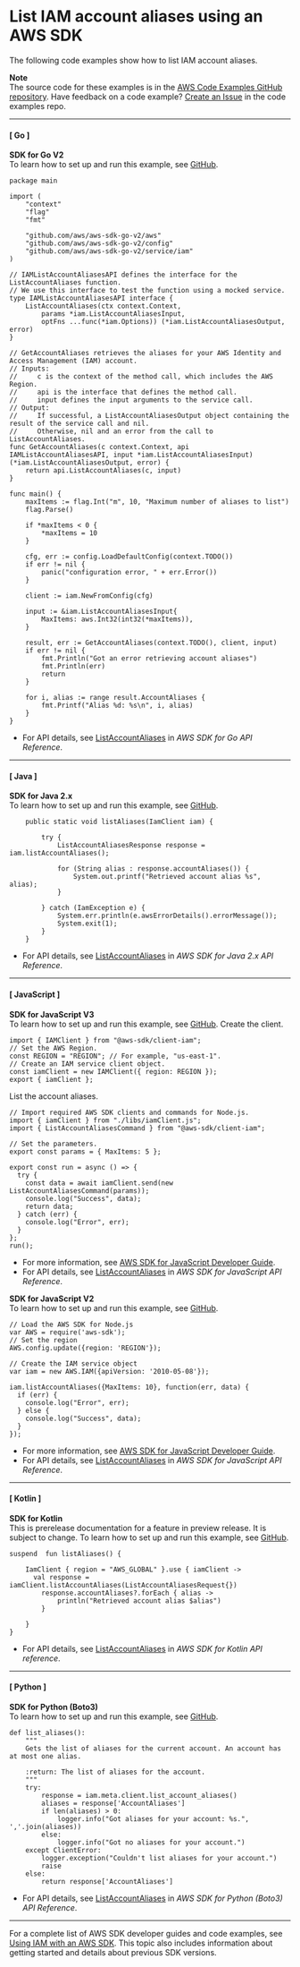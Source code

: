 # List IAM account aliases using an AWS SDK<a name="example_iam_ListAccountAliases_section"></a>

The following code examples show how to list IAM account aliases\.

**Note**  
The source code for these examples is in the [AWS Code Examples GitHub repository](https://github.com/awsdocs/aws-doc-sdk-examples)\. Have feedback on a code example? [Create an Issue](https://github.com/awsdocs/aws-doc-sdk-examples/issues/new/choose) in the code examples repo\. 

------
#### [ Go ]

**SDK for Go V2**  
 To learn how to set up and run this example, see [GitHub](https://github.com/awsdocs/aws-doc-sdk-examples/tree/main/gov2/iam#code-examples)\. 
  

```
package main

import (
	"context"
	"flag"
	"fmt"

	"github.com/aws/aws-sdk-go-v2/aws"
	"github.com/aws/aws-sdk-go-v2/config"
	"github.com/aws/aws-sdk-go-v2/service/iam"
)

// IAMListAccountAliasesAPI defines the interface for the ListAccountAliases function.
// We use this interface to test the function using a mocked service.
type IAMListAccountAliasesAPI interface {
	ListAccountAliases(ctx context.Context,
		params *iam.ListAccountAliasesInput,
		optFns ...func(*iam.Options)) (*iam.ListAccountAliasesOutput, error)
}

// GetAccountAliases retrieves the aliases for your AWS Identity and Access Management (IAM) account.
// Inputs:
//     c is the context of the method call, which includes the AWS Region.
//     api is the interface that defines the method call.
//     input defines the input arguments to the service call.
// Output:
//     If successful, a ListAccountAliasesOutput object containing the result of the service call and nil.
//     Otherwise, nil and an error from the call to ListAccountAliases.
func GetAccountAliases(c context.Context, api IAMListAccountAliasesAPI, input *iam.ListAccountAliasesInput) (*iam.ListAccountAliasesOutput, error) {
	return api.ListAccountAliases(c, input)
}

func main() {
	maxItems := flag.Int("m", 10, "Maximum number of aliases to list")
	flag.Parse()

	if *maxItems < 0 {
		*maxItems = 10
	}

	cfg, err := config.LoadDefaultConfig(context.TODO())
	if err != nil {
		panic("configuration error, " + err.Error())
	}

	client := iam.NewFromConfig(cfg)

	input := &iam.ListAccountAliasesInput{
		MaxItems: aws.Int32(int32(*maxItems)),
	}

	result, err := GetAccountAliases(context.TODO(), client, input)
	if err != nil {
		fmt.Println("Got an error retrieving account aliases")
		fmt.Println(err)
		return
	}

	for i, alias := range result.AccountAliases {
		fmt.Printf("Alias %d: %s\n", i, alias)
	}
}
```
+  For API details, see [ListAccountAliases](https://pkg.go.dev/github.com/aws/aws-sdk-go-v2/service/iam#Client.ListAccountAliases) in *AWS SDK for Go API Reference*\. 

------
#### [ Java ]

**SDK for Java 2\.x**  
 To learn how to set up and run this example, see [GitHub](https://github.com/awsdocs/aws-doc-sdk-examples/tree/main/javav2/example_code/iam#readme)\. 
  

```
    public static void listAliases(IamClient iam) {

        try {
            ListAccountAliasesResponse response = iam.listAccountAliases();

            for (String alias : response.accountAliases()) {
                System.out.printf("Retrieved account alias %s", alias);
            }

        } catch (IamException e) {
            System.err.println(e.awsErrorDetails().errorMessage());
            System.exit(1);
        }
    }
```
+  For API details, see [ListAccountAliases](https://docs.aws.amazon.com/goto/SdkForJavaV2/iam-2010-05-08/ListAccountAliases) in *AWS SDK for Java 2\.x API Reference*\. 

------
#### [ JavaScript ]

**SDK for JavaScript V3**  
 To learn how to set up and run this example, see [GitHub](https://github.com/awsdocs/aws-doc-sdk-examples/tree/main/javascriptv3/example_code/iam#code-examples)\. 
Create the client\.  

```
import { IAMClient } from "@aws-sdk/client-iam";
// Set the AWS Region.
const REGION = "REGION"; // For example, "us-east-1".
// Create an IAM service client object.
const iamClient = new IAMClient({ region: REGION });
export { iamClient };
```
List the account aliases\.  

```
// Import required AWS SDK clients and commands for Node.js.
import { iamClient } from "./libs/iamClient.js";
import { ListAccountAliasesCommand } from "@aws-sdk/client-iam";

// Set the parameters.
export const params = { MaxItems: 5 };

export const run = async () => {
  try {
    const data = await iamClient.send(new ListAccountAliasesCommand(params));
    console.log("Success", data);
    return data;
  } catch (err) {
    console.log("Error", err);
  }
};
run();
```
+  For more information, see [AWS SDK for JavaScript Developer Guide](https://docs.aws.amazon.com/sdk-for-javascript/v3/developer-guide/iam-examples-account-aliases.html#iam-examples-account-aliases-listing)\. 
+  For API details, see [ListAccountAliases](https://docs.aws.amazon.com/AWSJavaScriptSDK/v3/latest/clients/client-iam/classes/listaccountaliasescommand.html) in *AWS SDK for JavaScript API Reference*\. 

**SDK for JavaScript V2**  
 To learn how to set up and run this example, see [GitHub](https://github.com/awsdocs/aws-doc-sdk-examples/tree/main/javascript/example_code/iam#code-examples)\. 
  

```
// Load the AWS SDK for Node.js
var AWS = require('aws-sdk');
// Set the region 
AWS.config.update({region: 'REGION'});

// Create the IAM service object
var iam = new AWS.IAM({apiVersion: '2010-05-08'});

iam.listAccountAliases({MaxItems: 10}, function(err, data) {
  if (err) {
    console.log("Error", err);
  } else {
    console.log("Success", data);
  }
});
```
+  For more information, see [AWS SDK for JavaScript Developer Guide](https://docs.aws.amazon.com/sdk-for-javascript/v2/developer-guide/iam-examples-account-aliases.html4#iam-examples-account-aliases-listing)\. 
+  For API details, see [ListAccountAliases](https://docs.aws.amazon.com/goto/AWSJavaScriptSDK/iam-2010-05-08/ListAccountAliases) in *AWS SDK for JavaScript API Reference*\. 

------
#### [ Kotlin ]

**SDK for Kotlin**  
This is prerelease documentation for a feature in preview release\. It is subject to change\.
 To learn how to set up and run this example, see [GitHub](https://github.com/awsdocs/aws-doc-sdk-examples/tree/main/kotlin/services/iam#code-examples)\. 
  

```
suspend  fun listAliases() {

    IamClient { region = "AWS_GLOBAL" }.use { iamClient ->
      val response = iamClient.listAccountAliases(ListAccountAliasesRequest{})
        response.accountAliases?.forEach { alias ->
            println("Retrieved account alias $alias")
        }

    }
}
```
+  For API details, see [ListAccountAliases](https://github.com/awslabs/aws-sdk-kotlin#generating-api-documentation) in *AWS SDK for Kotlin API reference*\. 

------
#### [ Python ]

**SDK for Python \(Boto3\)**  
 To learn how to set up and run this example, see [GitHub](https://github.com/awsdocs/aws-doc-sdk-examples/tree/main/python/example_code/iam/iam_basics#code-examples)\. 
  

```
def list_aliases():
    """
    Gets the list of aliases for the current account. An account has at most one alias.

    :return: The list of aliases for the account.
    """
    try:
        response = iam.meta.client.list_account_aliases()
        aliases = response['AccountAliases']
        if len(aliases) > 0:
            logger.info("Got aliases for your account: %s.", ','.join(aliases))
        else:
            logger.info("Got no aliases for your account.")
    except ClientError:
        logger.exception("Couldn't list aliases for your account.")
        raise
    else:
        return response['AccountAliases']
```
+  For API details, see [ListAccountAliases](https://docs.aws.amazon.com/goto/boto3/iam-2010-05-08/ListAccountAliases) in *AWS SDK for Python \(Boto3\) API Reference*\. 

------

For a complete list of AWS SDK developer guides and code examples, see [Using IAM with an AWS SDK](sdk-general-information-section.md)\. This topic also includes information about getting started and details about previous SDK versions\.
